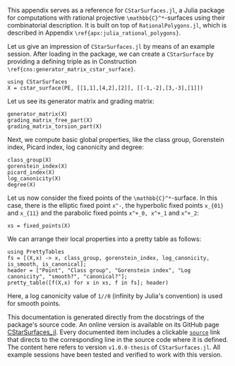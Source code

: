 This appendix serves as a reference for `CStarSurfaces.jl`, a Julia package for
computations with rational projective ``\mathbb{C}^*``-surfaces using their
combinatorial description. It is built on top of `RationalPolygons.jl`, which is
described in Appendix ``\ref{apx:julia_rational_polygons}``. 

Let us give an impression of `CStarSurfaces.jl` by means of an example session.
After loading in the package, we can create a `CStarSurface` by providing a
defining triple as in Construction ``\ref{cns:generator_matrix_cstar_surface}``.


```@repl quick_start
using CStarSurfaces
X = cstar_surface(PE, [[1,1],[4,2],[2]], [[-1,-2],[3,-3],[1]])
```

Let us see its generator matrix and grading matrix:

```@repl quick_start
generator_matrix(X)
grading_matrix_free_part(X)
grading_matrix_torsion_part(X)
```

Next, we compute basic global properties, like the class group, Gorenstein index,
Picard index, log canonicity and degree:

```@repl quick_start
class_group(X)
gorenstein_index(X)
picard_index(X)
log_canonicity(X)
degree(X)
```

Let us now consider the fixed points of the ``\mathbb{C}^*``-surface. In this case,
there is the elliptic fixed point ``x^-``, the hyperbolic fixed points
``x_{01}`` and ``x_{11}`` and the parabolic fixed points ``x^+_0, x^+_1`` and
``x^+_2``:

```@repl quick_start
xs = fixed_points(X)
```

We can arrange their local properties into a pretty table as follows:

```@repl quick_start
using PrettyTables
fs = [(X,x) -> x, class_group, gorenstein_index, log_canonicity, is_smooth, is_canonical];
header = ["Point", "Class group", "Gorenstein index", "Log canonicity", "smooth?", "canonical?"];
pretty_table([f(X,x) for x in xs, f in fs]; header)
```

Here, a log canonicity value of `1//0` (infinity by Julia's convention) is used
for smooth points.

This documentation is generated directly from the docstrings of the package's
source code. An online version is available on its GitHub page
[CStarSurfaces_jl](@cite). Every documented item includes a clickable
[`source`](https://github.com/justus-springer/CStarSurfaces.jl) link that directs to
the corresponding line in the source code where it is defined. The content here
refers to version `v1.0.0-thesis` of `CStarSurfaces.jl`. All example sessions have been
tested and verified to work with this version.

```@bibliography
```
